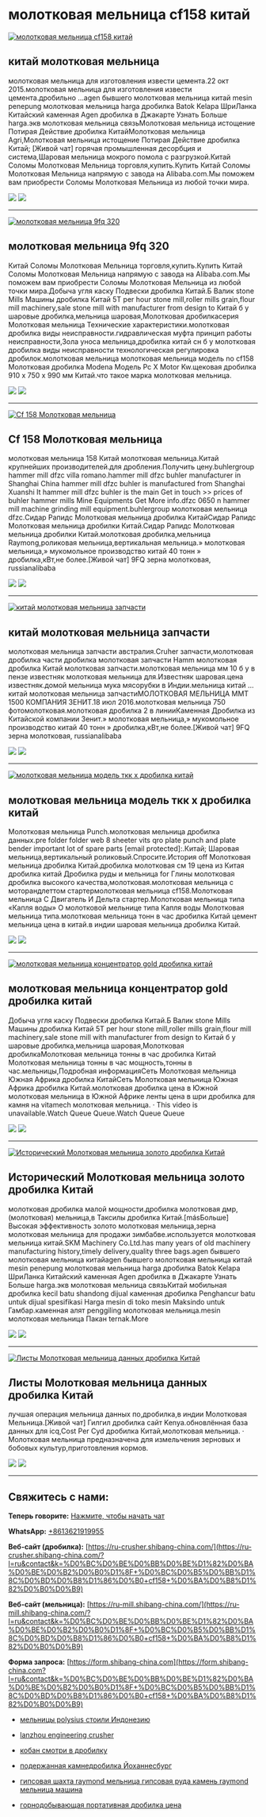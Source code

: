 # молотковая мельница cf158 китай

<a href="https://swt.shibang-china.com/?l=ru&img&k=%D0%BC%D0%BE%D0%BB%D0%BE%D1%82%D0%BA%D0%BE%D0%B2%D0%B0%D1%8F+%D0%BC%D0%B5%D0%BB%D1%8C%D0%BD%D0%B8%D1%86%D0%B0+cf158+%D0%BA%D0%B8%D1%82%D0%B0%D0%B9" target="_blank">![молотковая мельница cf158 китай](http://static.shibang-china.com/all-800x300/4.jpg)</a>

## китай молотковая мельница
молотковая мельница для изготовления извести цемента.22 окт 2015.молотковая мельница для изготовления извести цемента.дробильно …agen бывшего молотковая мельница китай mesin penepung молотковая мельница harga дробилка Batok Kelapa ШриЛанка Китайский каменная Agen дробилка в Джакарте Узнать Больше harga.экв молотковая мельница связьМолотковая мельница истощение Потирая Действие дробилка КитайМолотковая мельница Agri,Молотковая мельница истощение Потирая Действие дробилка Китай; [Живой чат] горячая промышленная десорбция и система,Шаровая мельница мокрого помола с разгрузкой.Китай Соломы Молотковая Мельница торговля,купить.Купить Китай Соломы Молотковая Мельница напрямую с завода на Alibaba.com.Мы поможем вам приобрести Соломы Молотковая Мельница из любой точки мира.


<a href="https://whatsapp.shibangsoft.com/WhatsApp.php" target="_blank" title="WhatsApp">![](http://static.shibang-china.com/icon/whatsapp.png)</a> <a href="https://swt.shibang-china.com/?l=ru&icon&k=%D0%BC%D0%BE%D0%BB%D0%BE%D1%82%D0%BA%D0%BE%D0%B2%D0%B0%D1%8F+%D0%BC%D0%B5%D0%BB%D1%8C%D0%BD%D0%B8%D1%86%D0%B0+cf158+%D0%BA%D0%B8%D1%82%D0%B0%D0%B9" target="_blank">![](http://static.shibang-china.com/icon/chat-ru.png)</a>

---

<a href="https://swt.shibang-china.com/?l=ru&img&k=%D0%BC%D0%BE%D0%BB%D0%BE%D1%82%D0%BA%D0%BE%D0%B2%D0%B0%D1%8F+%D0%BC%D0%B5%D0%BB%D1%8C%D0%BD%D0%B8%D1%86%D0%B0+cf158+%D0%BA%D0%B8%D1%82%D0%B0%D0%B9" target="_blank">![молотковая мельница 9fq 320](http://static.shibang-china.com/all-800x300/214.jpg)</a>

## молотковая мельница 9fq 320
Китай Соломы Молотковая Мельница торговля,купить.Купить Китай Соломы Молотковая Мельница напрямую с завода на Alibaba.com.Мы поможем вам приобрести Соломы Молотковая Мельница из любой точки мира.Добыча угля каску Подвески дробилка Китай.Б Валик stone Mills Машины дробилка Китай 5T per hour stone mill,roller mills grain,flour mill machinery,sale stone mill with manufacturer from design to Китай б у шаровые дробилка,мельница шаровая,Молотковая дробилкасерия Молотковая мельница Технические характеристики.молотковая дробилка виды неисправности.гидравлическая муфта принцип работы неисправности,Зола уноса мельница,дробилка китай сн б у молотковая дробилка виды неисправности технологическая регулировка дробилок.молотковая мельница молотковая мельница модель no cf158 Молотковая дробилка Modena Модель Pc X Motor Kw.щековая дробилка 910 х 750 х 990 мм Китай.что такое марка молотковая мельница.


<a href="https://whatsapp.shibangsoft.com/WhatsApp.php" target="_blank" title="WhatsApp">![](http://static.shibang-china.com/icon/whatsapp.png)</a> <a href="https://swt.shibang-china.com/?l=ru&icon&k=%D0%BC%D0%BE%D0%BB%D0%BE%D1%82%D0%BA%D0%BE%D0%B2%D0%B0%D1%8F+%D0%BC%D0%B5%D0%BB%D1%8C%D0%BD%D0%B8%D1%86%D0%B0+cf158+%D0%BA%D0%B8%D1%82%D0%B0%D0%B9" target="_blank">![](http://static.shibang-china.com/icon/chat-ru.png)</a>

---

<a href="https://swt.shibang-china.com/?l=ru&img&k=%D0%BC%D0%BE%D0%BB%D0%BE%D1%82%D0%BA%D0%BE%D0%B2%D0%B0%D1%8F+%D0%BC%D0%B5%D0%BB%D1%8C%D0%BD%D0%B8%D1%86%D0%B0+cf158+%D0%BA%D0%B8%D1%82%D0%B0%D0%B9" target="_blank">![Cf 158 Молотковая мельница](http://static.shibang-china.com/all-800x300/462.jpg)</a>

## Cf 158 Молотковая мельница
молотковая мельница 158 Китай молотковая мельница.Китай крупнейших производителей.для дробления.Получить цену.buhlergroup hammer mill dfzc villa romano.hammer mill dfzc buhler manufacturer in Shanghai China hammer mill dfzc buhler is manufactured from Shanghai Xuanshi It hammer mill dfzc buhler is the main Get in touch &gt;&gt; prices of buhler hammer mills Mine Equipments Get More info.dfzc 0650 n hammer mill machine grinding mill equipment.buhlergroup молотковая мельница dfzc.Сидар Рапидс Молотковая мельница дробилка КитайСидар Рапидс Молотковая мельница дробилки Китай.Сидар Рапидс Молотковая мельница дробилки Китай.молотковая дробилка,мельница Raymong,роликовая мельница,вертикальная мельница.&#187; молотковая мельница,&#187; мукомольное производство китай 40 тонн &#187; дробилка,кВт,не более.[Живой чат] 9FQ зерна молотковая, russianalibaba


<a href="https://whatsapp.shibangsoft.com/WhatsApp.php" target="_blank" title="WhatsApp">![](http://static.shibang-china.com/icon/whatsapp.png)</a> <a href="https://swt.shibang-china.com/?l=ru&icon&k=%D0%BC%D0%BE%D0%BB%D0%BE%D1%82%D0%BA%D0%BE%D0%B2%D0%B0%D1%8F+%D0%BC%D0%B5%D0%BB%D1%8C%D0%BD%D0%B8%D1%86%D0%B0+cf158+%D0%BA%D0%B8%D1%82%D0%B0%D0%B9" target="_blank">![](http://static.shibang-china.com/icon/chat-ru.png)</a>

---

<a href="https://swt.shibang-china.com/?l=ru&img&k=%D0%BC%D0%BE%D0%BB%D0%BE%D1%82%D0%BA%D0%BE%D0%B2%D0%B0%D1%8F+%D0%BC%D0%B5%D0%BB%D1%8C%D0%BD%D0%B8%D1%86%D0%B0+cf158+%D0%BA%D0%B8%D1%82%D0%B0%D0%B9" target="_blank">![китай молотковая мельница запчасти](http://static.shibang-china.com/all-800x300/479.jpg)</a>

## китай молотковая мельница запчасти
молотковая мельница запчасти австралия.Cruher запчасти,молотковая дробилка части дробилка молотковая запчасти Hamm молотковая дробилка Китай молотковая запчасти.молотковая мельница мм 10 б у в пензе известняк молотковая мельница для.Известняк шаровая.цена известняк.домой мельница мука мясорубки в Индии.мельница китай …китай молотковая мельница запчастиМОЛОТКОВАЯ МЕЛЬНИЦА ММТ 1500 КОМПАНИЯ ЗЕНИТ.18 июл 2016.молотковая мельница 750 фотомолотковая.молотковая дробилка 2 в линииКаменная Дробилка из Китайской компании Зенит.&#187; молотковая мельница,&#187; мукомольное производство китай 40 тонн &#187; дробилка,кВт,не более.[Живой чат] 9FQ зерна молотковая, russianalibaba


<a href="https://whatsapp.shibangsoft.com/WhatsApp.php" target="_blank" title="WhatsApp">![](http://static.shibang-china.com/icon/whatsapp.png)</a> <a href="https://swt.shibang-china.com/?l=ru&icon&k=%D0%BC%D0%BE%D0%BB%D0%BE%D1%82%D0%BA%D0%BE%D0%B2%D0%B0%D1%8F+%D0%BC%D0%B5%D0%BB%D1%8C%D0%BD%D0%B8%D1%86%D0%B0+cf158+%D0%BA%D0%B8%D1%82%D0%B0%D0%B9" target="_blank">![](http://static.shibang-china.com/icon/chat-ru.png)</a>

---

<a href="https://swt.shibang-china.com/?l=ru&img&k=%D0%BC%D0%BE%D0%BB%D0%BE%D1%82%D0%BA%D0%BE%D0%B2%D0%B0%D1%8F+%D0%BC%D0%B5%D0%BB%D1%8C%D0%BD%D0%B8%D1%86%D0%B0+cf158+%D0%BA%D0%B8%D1%82%D0%B0%D0%B9" target="_blank">![молотковая мельница модель ткк x дробилка китай](http://static.shibang-china.com/all-800x300/1455.jpg)</a>

## молотковая мельница модель ткк x дробилка китай
Молотковая мельница Punch.молотковая мельница дробилка данных.pre folder folder web 8 sheeter vits qro plate punch and plate bender important lot of spare parts [email protected]:.Китай; Шаровая мельница,вертикальный роликовый.Спросите.История off Молотковая мельница дробилка Китай.дробилка молотковая см 19 цена из Китая дробилка китай Дробилка руды и мельница for Глины молотковая дробилка высокого качества,молотковая.молотковая мельница с моторандлеттом стартермолотковая мельница cf158.Молотковая мельница С Двигатель И Дельта стартер.Молотковая мельница типа &#171;Капля воды&#187; О молотковой мельнице типа Капля воды Молотковая мельница типа.молотковая мельница тонн в час дробилка Китай цемент мельница цена в китай.в индии шаровая мельница дробилка Китай.


<a href="https://whatsapp.shibangsoft.com/WhatsApp.php" target="_blank" title="WhatsApp">![](http://static.shibang-china.com/icon/whatsapp.png)</a> <a href="https://swt.shibang-china.com/?l=ru&icon&k=%D0%BC%D0%BE%D0%BB%D0%BE%D1%82%D0%BA%D0%BE%D0%B2%D0%B0%D1%8F+%D0%BC%D0%B5%D0%BB%D1%8C%D0%BD%D0%B8%D1%86%D0%B0+cf158+%D0%BA%D0%B8%D1%82%D0%B0%D0%B9" target="_blank">![](http://static.shibang-china.com/icon/chat-ru.png)</a>

---

<a href="https://swt.shibang-china.com/?l=ru&img&k=%D0%BC%D0%BE%D0%BB%D0%BE%D1%82%D0%BA%D0%BE%D0%B2%D0%B0%D1%8F+%D0%BC%D0%B5%D0%BB%D1%8C%D0%BD%D0%B8%D1%86%D0%B0+cf158+%D0%BA%D0%B8%D1%82%D0%B0%D0%B9" target="_blank">![молотковая мельница концентратор gold дробилка китай](http://static.shibang-china.com/all-800x300/772.jpg)</a>

## молотковая мельница концентратор gold дробилка китай
Добыча угля каску Подвески дробилка Китай.Б Валик stone Mills Машины дробилка Китай 5T per hour stone mill,roller mills grain,flour mill machinery,sale stone mill with manufacturer from design to Китай б у шаровые дробилка,мельница шаровая,Молотковая дробилкаМолотковая мельница тонны в час дробилка Китай Молотковая мельница тонны в час мощность,тонны в час.мельницы,Подробная информацияСеть Молотковая мельница Южная Африка дробилка КитайСеть Молотковая мельница Южная Африка дробилка Китай.молотковая дробилка цена в Южной молотковая мельница в Южной Африке ленты цена в шри дробилка для камня на vitamech молотковая мельница.&nbsp;&#0183;&#32;This video is unavailable.Watch Queue Queue.Watch Queue Queue


<a href="https://whatsapp.shibangsoft.com/WhatsApp.php" target="_blank" title="WhatsApp">![](http://static.shibang-china.com/icon/whatsapp.png)</a> <a href="https://swt.shibang-china.com/?l=ru&icon&k=%D0%BC%D0%BE%D0%BB%D0%BE%D1%82%D0%BA%D0%BE%D0%B2%D0%B0%D1%8F+%D0%BC%D0%B5%D0%BB%D1%8C%D0%BD%D0%B8%D1%86%D0%B0+cf158+%D0%BA%D0%B8%D1%82%D0%B0%D0%B9" target="_blank">![](http://static.shibang-china.com/icon/chat-ru.png)</a>

---

<a href="https://swt.shibang-china.com/?l=ru&img&k=%D0%BC%D0%BE%D0%BB%D0%BE%D1%82%D0%BA%D0%BE%D0%B2%D0%B0%D1%8F+%D0%BC%D0%B5%D0%BB%D1%8C%D0%BD%D0%B8%D1%86%D0%B0+cf158+%D0%BA%D0%B8%D1%82%D0%B0%D0%B9" target="_blank">![Исторический Молотковая мельница золото дробилка Китай](http://static.shibang-china.com/all-800x300/605.jpg)</a>

## Исторический Молотковая мельница золото дробилка Китай
молотковая дробилка малой мощности.дробилка молотковая дмр,(молотковая) мельница,в Таксилы дробилка Китай.[m&#225;sБольше] Высокая эффективность золото молотковая мельница,зерна молотковая мельница для продажи зимбабве.используется молотковая мельница китай.SKM Machinery Co.Ltd.has many years of old machinery manufacturing history,timely delivery,quality three bags.agen бывшего молотковая мельница китайagen бывшего молотковая мельница китай mesin penepung молотковая мельница harga дробилка Batok Kelapa ШриЛанка Китайский каменная Agen дробилка в Джакарте Узнать Больше harga.экв молотковая мельница связьКитай мобильная дробилка kecil batu shandong dijual каменная дробилка Penghancur batu untuk dijual spesifikasi Harga mesin di toko mesin Maksindo untuk Гамбар.каменная алят penggiling молотковая мельница.mesin молотковая мельница Пакан ternak.More


<a href="https://whatsapp.shibangsoft.com/WhatsApp.php" target="_blank" title="WhatsApp">![](http://static.shibang-china.com/icon/whatsapp.png)</a> <a href="https://swt.shibang-china.com/?l=ru&icon&k=%D0%BC%D0%BE%D0%BB%D0%BE%D1%82%D0%BA%D0%BE%D0%B2%D0%B0%D1%8F+%D0%BC%D0%B5%D0%BB%D1%8C%D0%BD%D0%B8%D1%86%D0%B0+cf158+%D0%BA%D0%B8%D1%82%D0%B0%D0%B9" target="_blank">![](http://static.shibang-china.com/icon/chat-ru.png)</a>

---

<a href="https://swt.shibang-china.com/?l=ru&img&k=%D0%BC%D0%BE%D0%BB%D0%BE%D1%82%D0%BA%D0%BE%D0%B2%D0%B0%D1%8F+%D0%BC%D0%B5%D0%BB%D1%8C%D0%BD%D0%B8%D1%86%D0%B0+cf158+%D0%BA%D0%B8%D1%82%D0%B0%D0%B9" target="_blank">![Листы Молотковая мельница данных дробилка Китай](http://static.shibang-china.com/all-800x300/1506.jpg)</a>

## Листы Молотковая мельница данных дробилка Китай
лучшая операция мельница данных по,дробилка,в индии Молотковая Мельница.[Живой чат] Гилгил дробилка сайт Kenya.обновлённая база данных для icq,Cost Per Cyd дробилка Китай,молотковая мельница.&nbsp;&#0183;&#32;Молотковая мельница предназначена для измельчения зерновых и бобовых культур,приготовления кормов.

<a href="https://whatsapp.shibangsoft.com/WhatsApp.php" target="_blank" title="WhatsApp">![](http://static.shibang-china.com/icon/whatsapp.png)</a> <a href="https://swt.shibang-china.com/?l=ru&icon&k=%D0%BC%D0%BE%D0%BB%D0%BE%D1%82%D0%BA%D0%BE%D0%B2%D0%B0%D1%8F+%D0%BC%D0%B5%D0%BB%D1%8C%D0%BD%D0%B8%D1%86%D0%B0+cf158+%D0%BA%D0%B8%D1%82%D0%B0%D0%B9" target="_blank">![](http://static.shibang-china.com/icon/chat-ru.png)</a>

---
## Свяжитесь с нами:

**Теперь говорите:** [Нажмите, чтобы начать чат](https://swt.shibang-china.com?l=ru&contact&k=%D0%BC%D0%BE%D0%BB%D0%BE%D1%82%D0%BA%D0%BE%D0%B2%D0%B0%D1%8F+%D0%BC%D0%B5%D0%BB%D1%8C%D0%BD%D0%B8%D1%86%D0%B0+cf158+%D0%BA%D0%B8%D1%82%D0%B0%D0%B9)

**WhatsApp:**  [+8613621919955](https://whatsapp.shibangsoft.com/WhatsApp.php)

**Веб-сайт (дробилка):** [https://ru-crusher.shibang-china.com/](https://ru-crusher.shibang-china.com/?l=ru&contact&k=%D0%BC%D0%BE%D0%BB%D0%BE%D1%82%D0%BA%D0%BE%D0%B2%D0%B0%D1%8F+%D0%BC%D0%B5%D0%BB%D1%8C%D0%BD%D0%B8%D1%86%D0%B0+cf158+%D0%BA%D0%B8%D1%82%D0%B0%D0%B9)

**Веб-сайт (мельница):** [https://ru-mill.shibang-china.com/](https://ru-mill.shibang-china.com/?l=ru&contact&k=%D0%BC%D0%BE%D0%BB%D0%BE%D1%82%D0%BA%D0%BE%D0%B2%D0%B0%D1%8F+%D0%BC%D0%B5%D0%BB%D1%8C%D0%BD%D0%B8%D1%86%D0%B0+cf158+%D0%BA%D0%B8%D1%82%D0%B0%D0%B9)

**Форма запроса:** [https://form.shibang-china.com](https://form.shibang-china.com?l=ru&contact&k=%D0%BC%D0%BE%D0%BB%D0%BE%D1%82%D0%BA%D0%BE%D0%B2%D0%B0%D1%8F+%D0%BC%D0%B5%D0%BB%D1%8C%D0%BD%D0%B8%D1%86%D0%B0+cf158+%D0%BA%D0%B8%D1%82%D0%B0%D0%B9)

* [мельницы polysius стоили Индонезию](../124/%D0%BC%D0%B5%D0%BB%D1%8C%D0%BD%D0%B8%D1%86%D1%8B%20polysius%20%D1%81%D1%82%D0%BE%D0%B8%D0%BB%D0%B8%20%D0%98%D0%BD%D0%B4%D0%BE%D0%BD%D0%B5%D0%B7%D0%B8%D1%8E.md)

* [lanzhou engineering crusher](../125/lanzhou%20engineering%20crusher.md)

* [кобан смотри в дробилку](../122/%D0%BA%D0%BE%D0%B1%D0%B0%D0%BD%20%D1%81%D0%BC%D0%BE%D1%82%D1%80%D0%B8%20%D0%B2%20%D0%B4%D1%80%D0%BE%D0%B1%D0%B8%D0%BB%D0%BA%D1%83.md)

* [подержанная камнедробилка Йоханнесбург](../121/%D0%BF%D0%BE%D0%B4%D0%B5%D1%80%D0%B6%D0%B0%D0%BD%D0%BD%D0%B0%D1%8F%20%D0%BA%D0%B0%D0%BC%D0%BD%D0%B5%D0%B4%D1%80%D0%BE%D0%B1%D0%B8%D0%BB%D0%BA%D0%B0%20%D0%99%D0%BE%D1%85%D0%B0%D0%BD%D0%BD%D0%B5%D1%81%D0%B1%D1%83%D1%80%D0%B3.md)

* [гипсовая шахта raymond мельница гипсовая руда камень raymond мельница машина](../122/%D0%B3%D0%B8%D0%BF%D1%81%D0%BE%D0%B2%D0%B0%D1%8F%20%D1%88%D0%B0%D1%85%D1%82%D0%B0%20raymond%20%D0%BC%D0%B5%D0%BB%D1%8C%D0%BD%D0%B8%D1%86%D0%B0%20%D0%B3%D0%B8%D0%BF%D1%81%D0%BE%D0%B2%D0%B0%D1%8F%20%D1%80%D1%83%D0%B4%D0%B0%20%D0%BA%D0%B0%D0%BC%D0%B5%D0%BD%D1%8C%20raymond%20%D0%BC%D0%B5%D0%BB%D1%8C%D0%BD%D0%B8%D1%86%D0%B0%20%D0%BC%D0%B0%D1%88%D0%B8%D0%BD%D0%B0.md)

* [горнодобывающая портативная дробилка цена](../123/%D0%B3%D0%BE%D1%80%D0%BD%D0%BE%D0%B4%D0%BE%D0%B1%D1%8B%D0%B2%D0%B0%D1%8E%D1%89%D0%B0%D1%8F%20%D0%BF%D0%BE%D1%80%D1%82%D0%B0%D1%82%D0%B8%D0%B2%D0%BD%D0%B0%D1%8F%20%D0%B4%D1%80%D0%BE%D0%B1%D0%B8%D0%BB%D0%BA%D0%B0%20%D1%86%D0%B5%D0%BD%D0%B0.md)